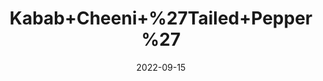---
title: 'Kabab+Cheeni+%27Tailed+Pepper%27'
date: '2022-09-15' 
metatag: '' 
inventory: '0' 
draft: false 
# meta description 
shortDescripton: ''
description: 'Spices'
longdescription: ''
featured: True
# product Price
price: '40.0'
# Product Short Description
shortDescription: ''
productID: '121AB591-9C2A-ED11-9968-005056B3A416'
type: 'products'
category: 'Spices' 
thumnailproduct: 'https://aminsaddiquidawakhana.eralive.net/images/products/121AB591-9C2A-ED11-9968-005056B3A4161.png' 
images:
  - image: 'images/products/121AB591-9C2A-ED11-9968-005056B3A4161.png'  
Variants:
---